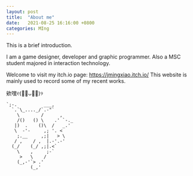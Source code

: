 ```yaml
---
layout: post
title:  "About me"
date:   2021-08-25 16:16:00 +0800
categories: MIng
---
```


This is a brief introduction. 

I am a game designer, developer and graphic programmer.
Also a MSC student majored in interaction technology.  

Welcome to visit my itch.io page: https://jmingxiao.itch.io/
This website is mainly used to record some of my recent works. 



欸嘿୧(﹒︠ᴗ﹒︡)୨

    `;-.          ___,  
      `.`\_...._/`.-"`
        \        /      ,
        /()   () \    .' `-._
       |)  .    ()\  /   _.'
       \  -'-     ,; '. <
        ;.__     ,;|   > \
       / ,    / ,  |.-'.-'
      (_/    (_/ ,;|.<`
        \    ,     ;-`
         >   \    /
        (_,-'`> .'
             (_,'